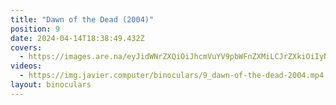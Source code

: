 ```yaml
---
title: "Dawn of the Dead (2004)"
position: 9
date: 2024-04-14T18:38:49.432Z
covers:
  - https://images.are.na/eyJidWNrZXQiOiJhcmVuYV9pbWFnZXMiLCJrZXkiOiIyNzU1NDM0My9vcmlnaW5hbF9hMWVlZmZhMzAwMThlYTBmMjAyNDA0MTQtMi1wc2ZiZmUucG5nIiwiZWRpdHMiOnsicmVzaXplIjp7IndpZHRoIjoxODAwLCJoZWlnaHQiOjE4MDAsImZpdCI6Imluc2lkZSIsIndpdGhvdXRFbmxhcmdlbWVudCI6dHJ1ZX0sIndlYnAiOnsicXVhbGl0eSI6NjV9LCJqcGVnIjp7InF1YWxpdHkiOjY1fSwicm90YXRlIjpudWxsfX0=?bc=0
videos:
  - https://img.javier.computer/binoculars/9_dawn-of-the-dead-2004.mp4
layout: binoculars
---
```

